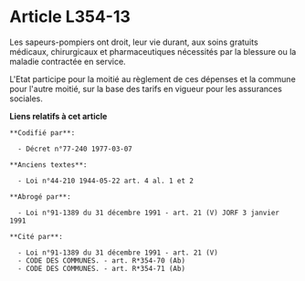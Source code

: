 # Article L354-13

Les sapeurs-pompiers ont droit, leur vie durant, aux soins gratuits médicaux, chirurgicaux et pharmaceutiques nécessités par
la blessure ou la maladie contractée en service.

L'Etat participe pour la moitié au règlement de ces dépenses et la commune pour l'autre moitié, sur la base des tarifs en
vigueur pour les assurances sociales.

**Liens relatifs à cet article**

	**Codifié par**:

	  - Décret n°77-240 1977-03-07

	**Anciens textes**:

	  - Loi n°44-210 1944-05-22 art. 4 al. 1 et 2

	**Abrogé par**:

	  - Loi n°91-1389 du 31 décembre 1991 - art. 21 (V) JORF 3 janvier 1991

	**Cité par**:

	  - Loi n°91-1389 du 31 décembre 1991 - art. 21 (V)
	  - CODE DES COMMUNES. - art. R*354-70 (Ab)
	  - CODE DES COMMUNES. - art. R*354-71 (Ab)
